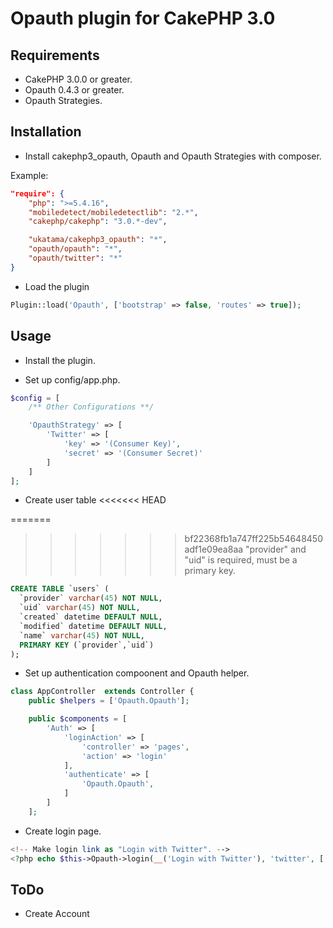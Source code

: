 # Opauth plugin for CakePHP 3.0

## Requirements

* CakePHP 3.0.0 or greater.
* Opauth 0.4.3 or greater.
* Opauth Strategies.

## Installation

* Install cakephp3_opauth, Opauth and Opauth Strategies with composer.

Example:
```json
"require": {
    "php": ">=5.4.16",
    "mobiledetect/mobiledetectlib": "2.*",
    "cakephp/cakephp": "3.0.*-dev",

    "ukatama/cakephp3_opauth": "*",
    "opauth/opauth": "*",
    "opauth/twitter": "*"
}
```

* Load the plugin
```php
Plugin::load('Opauth', ['bootstrap' => false, 'routes' => true]);
```

## Usage

* Install the plugin.

* Set up config/app.php.
```php
$config = [
    /** Other Configurations **/

    'OpauthStrategy' => [
        'Twitter' => [
            'key' => '(Consumer Key)',
            'secret' => '(Consumer Secret)'
        ]
    ]
];
```

* Create user table
<<<<<<< HEAD

=======
>>>>>>> bf22368fb1a747ff225b54648450adf1e09ea8aa
"provider" and "uid" is required, must be a primary key.
```sql
CREATE TABLE `users` (
  `provider` varchar(45) NOT NULL,
  `uid` varchar(45) NOT NULL,
  `created` datetime DEFAULT NULL,
  `modified` datetime DEFAULT NULL,
  `name` varchar(45) NOT NULL,
  PRIMARY KEY (`provider`,`uid`)
);
```

* Set up authentication compoonent and Opauth helper.
```php
class AppController  extends Controller {
    public $helpers = ['Opauth.Opauth'];

    public $components = [
        'Auth' => [
            'loginAction' => [
                'controller' => 'pages',
                'action' => 'login'
            ],
            'authenticate' => [
                'Opauth.Opauth',
            ]
        ]
    ];
```

* Create login page.
```php
<!-- Make login link as "Login with Twitter". -->
<?php echo $this->Opauth->login(__('Login with Twitter'), 'twitter', ['class' => 'btn btn-default']); ?>
```

## ToDo

* Create Account
